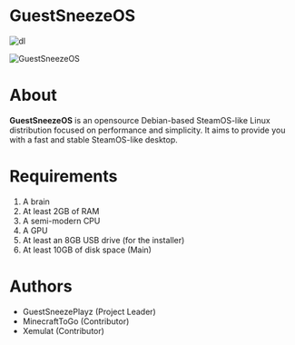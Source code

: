 # GuestSneezeOS

![dl](https://img.shields.io/github/downloads/GuestSneezeOS-Official/GuestSneezeOS/total?style=flat-square)

![GuestSneezeOS](https://github.com/GuestSneezeOS-Official/GuestSneezeOS/assets/163439609/919e711f-a488-4b35-9581-5792b88a95f4)

# About
**GuestSneezeOS** is an opensource Debian-based SteamOS-like Linux distribution focused on performance and simplicity. It aims to provide you with a fast and stable SteamOS-like desktop.

# Requirements
1. A brain
2. At least 2GB of RAM
3. A semi-modern CPU
4. A GPU
5. At least an 8GB USB drive (for the installer)
6. At least 10GB of disk space (Main)

# Authors
- GuestSneezePlayz (Project Leader)
- MinecraftToGo (Contributor)
- Xemulat (Contributor)
